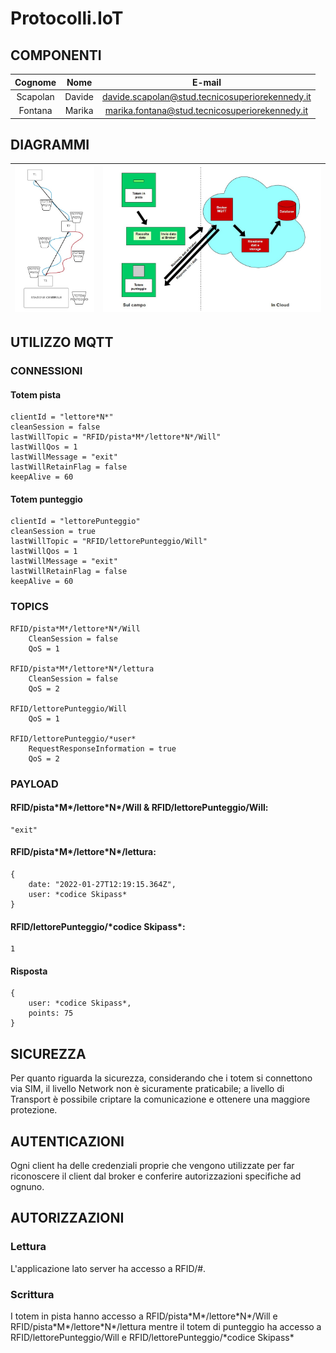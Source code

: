 # Protocolli.IoT

## COMPONENTI

|Cognome | Nome | E-mail|
|:-:|:-:|:-:|
| Scapolan | Davide | davide.scapolan@stud.tecnicosuperiorekennedy.it |
| Fontana | Marika | marika.fontana@stud.tecnicosuperiorekennedy.it |

## DIAGRAMMI
|![posizionamento Totem](./Images/01-pista.jpeg)|![relazioni componenti](./Images/02-relazioni.jpeg)|
|-|-|

## UTILIZZO MQTT

### CONNESSIONI
#### Totem pista
	clientId = "lettore*N*"
	cleanSession = false
	lastWillTopic = "RFID/pista*M*/lettore*N*/Will"
	lastWillQos = 1
	lastWillMessage = "exit"
	lastWillRetainFlag = false
	keepAlive = 60
	
#### Totem punteggio
	clientId = "lettorePunteggio"
	cleanSession = true
	lastWillTopic = "RFID/lettorePunteggio/Will"
	lastWillQos = 1
	lastWillMessage = "exit"
	lastWillRetainFlag = false
	keepAlive = 60

### TOPICS

	RFID/pista*M*/lettore*N*/Will
		CleanSession = false
		QoS = 1
		
	RFID/pista*M*/lettore*N*/lettura
		CleanSession = false
		QoS = 2
		
	RFID/lettorePunteggio/Will
		QoS = 1
		
	RFID/lettorePunteggio/*user*
		RequestResponseInformation = true
		QoS = 2

### PAYLOAD

#### RFID/pista\*M*/lettore\*N*/Will & RFID/lettorePunteggio/Will:
	"exit"

#### RFID/pista\*M*/lettore\*N*/lettura:
	{
		date: "2022-01-27T12:19:15.364Z",
		user: *codice Skipass*
	}

#### RFID/lettorePunteggio/\*codice Skipass*:
	1
#### Risposta
	{
		user: *codice Skipass*,
		points: 75 
	}
	
## SICUREZZA

Per quanto riguarda la sicurezza, considerando che i totem si connettono via SIM, il livello Network non è sicuramente praticabile; a livello di Transport è possibile criptare la comunicazione e ottenere una maggiore protezione.

## AUTENTICAZIONI

Ogni client ha delle credenziali proprie che vengono utilizzate per far riconoscere il client dal broker e conferire autorizzazioni specifiche ad ognuno.

## AUTORIZZAZIONI

###	Lettura
L'applicazione lato server ha accesso a RFID/#.

###	Scrittura
I totem in pista hanno accesso a RFID/pista\*M*/lettore\*N*/Will e RFID/pista\*M*/lettore\*N*/lettura mentre il totem di punteggio ha accesso a RFID/lettorePunteggio/Will e RFID/lettorePunteggio/\*codice Skipass*


